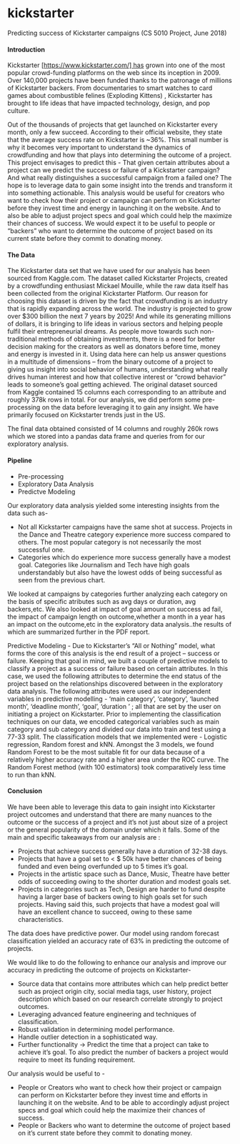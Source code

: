 # kickstarter
Predicting success of Kickstarter campaigns
(CS 5010 Project, June 2018)

#### Introduction
Kickstarter [https://www.kickstarter.com/] has grown into one of the most popular crowd-funding platforms on the web since its inception in 2009.  Over 140,000 projects have been funded thanks to the patronage of millions of Kickstarter backers. From documentaries to smart watches to card games about combustible felines (Exploding Kittens) , Kickstarter has brought to life ideas that have impacted technology, design, and pop culture. 

Out of the thousands of projects that get launched on Kickstarter every month, only a few succeed. According
to their official website, they state that the average success rate on Kickstarter is ~36%. This small number is
why it becomes very important to understand the dynamics of crowdfunding and how that plays into
determining the outcome of a project. This project envisages to predict this - That given certain attributes
about a project can we predict the success or failure of a Kickstarter campaign? And what really distinguishes a
successful campaign from a failed one? The hope is to leverage data to gain some insight into the trends and
transform it into something actionable. This analysis would be useful for creators who want to check how their
project or campaign can perform on Kickstarter before they invest time and energy in launching it on the
website. And to also be able to adjust project specs and goal which could help the maximize their chances of
success. We would expect it to be useful to people or “backers” who want to determine the outcome of
project based on its current state before they commit to donating money.

#### The Data
The Kickstarter data set that we have used for our analysis has been sourced from Kaggle.com. The dataset
called Kickstarter Projects, created by a crowdfunding enthusiast Mickael Mouille, while the raw data itself has
been collected from the original Kickstarter Platform. Our reason for choosing this dataset is driven by the fact
that crowdfunding is an industry that is rapidly expanding across the world. The industry is projected to grow
over $300 billion the next 7 years by 2025! And while its generating millions of dollars, it is bringing to life
ideas in various sectors and helping people fulfil their entrepreneurial dreams. As people move towards such
non-traditional methods of obtaining investments, there is a need for better decision making for the creators
as well as donators before time, money and energy is invested in it. Using data here can help us answer
questions in a multitude of dimensions – from the binary outcome of a project to giving us insight into social
behavior of humans, understanding what really drives human interest and how that collective interest or
“crowd behavior” leads to someone’s goal getting achieved.
The original dataset sourced from Kaggle contained 15 columns each corresponding to an attribute and roughly 378k rows in total. For our analysis, we did perform some pre-processing on the data before leveraging it to gain any insight. We have primarily focused on Kickstarter trends just in the US. 

The final data obtained consisted of 14 columns and roughly 260k rows which we stored into a pandas data frame and queries from for our exploratory analysis. 

#### Pipeline

* Pre-processing 
* Exploratory Data Analysis
* Predictve Modeling

Our exploratory data analysis yielded some interesting insights from the data such as-
* Not all Kickstarter campaigns have the same shot at success. Projects in the Dance and Theatre category experience more success compared to others. The most popular category is not necessarily the most successful one.
* Categories which do experience more success generally have a modest goal. Categories like Journalism and Tech have high goals understandably but also have the lowest odds of being successful as seen from the previous chart.

We looked at campaigns by categories further analyzing each category on the basis of specific atributes such as avg days or duration, avg backers,etc. We also looked at impact of goal amount on success ad fail, the impact of campaign length
on outcome,whether a month in a year has an impact on the outcome,etc in the exploratory data analysis..the results of which are summarized further in the PDF report.

Predictive Modeling -
Due to Kickstarter’s “All or Nothing” model, what forms the core of this analysis is the end result of a project –
success or failure. Keeping that goal in mind, we built a couple of predictive models to classify a project as a
success or failure based on certain attributes. In this case, we used the following attributes to determine the
end status of the project based on the relationships discovered between in the exploratory data analysis. The
following attributes were used as our independent variables in predictive modelling - ‘main category’,
‘category’, ‘launched month’, ‘deadline month’, ‘goal’, ‘duration ’ ; all that are set by the user on initiating a
project on Kickstarter.
Prior to implementing the classification techniques on our data, we encoded categorical variables such as
main category and sub category and divided our data into train and test using a 77-33 split. The classification
models that we implemented were - Logistic regression, Random forest and kNN.
Amongst the 3 models, we found Random Forest to be the most suitable fit for our data because of a relatively
higher accuracy rate and a higher area under the ROC curve. The Random Forest method (with 100
estimators) took comparatively less time to run than kNN.

#### Conclusion  
We have been able to leverage this data to gain insight into Kickstarter project outcomes and understand that there are many nuances to the outcome or the success of a project and it’s not just about size of a project or the general popularity of the domain under which it falls.
Some of the main and specific takeaways from our analysis are :

* Projects that achieve success generally have a duration of 32-38 days.
* Projects that have a goal set to < $ 50k have better chances of being funded and even being overfunded up to 5 times it’s goal.    
* Projects in the artistic space such as Dance, Music, Theatre have better odds of succeeding owing to the shorter duration and modest goals set.
* Projects in categories such as Tech, Design are harder to fund despite having a larger base of backers owing to high goals set for such projects. Having said this, such projects that have a modest goal will have an excellent chance to succeed, owing to these same characteristics. 

The data does have predictive power. Our model using random forecast classification yielded an accuracy rate of 63% in predicting the outcome of projects.

We would like to do the following to enhance our analysis and improve our accuracy in predicting the outcome of projects on Kickstarter-

* Source data that contains more attributes which can help predict better such as project origin city, social media tags, user history, project description which based on our research correlate strongly to project outcomes.
* Leveraging advanced feature engineering and techniques of classification.
* Robust validation in determining model performance.
* Handle outlier detection in a sophisticated way.
* Further functionality -> Predict the time that a project can take to achieve it’s goal. To also predict the number of backers a project would require to meet its funding requirement.

Our analysis would be useful to -
* People or Creators who want to check how their project or campaign can perform on Kickstarter before they invest time and efforts in launching it on the website. And to be able to accordingly adjust project specs and goal which could help the maximize their chances of success.
* People or Backers who want to determine the outcome of  project based on it’s current state before they commit to donating money.


